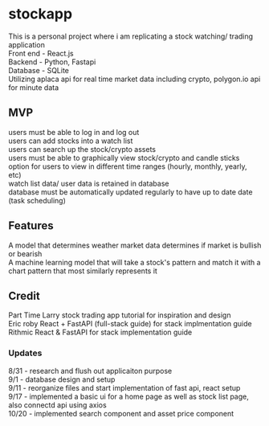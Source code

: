 # stockapp
This is a personal project where i am replicating a stock watching/ trading application <br>
Front end - React.js<br>
Backend - Python, Fastapi <br>
Database - SQLite <br>
Utilizing aplaca api for real time market data including crypto, polygon.io api for minute data <br>
## MVP
users must be able to log in and log out <br>
users can add stocks into a watch list<br>
users can search up the stock/crypto assets<br>
users must be able to graphically view stock/crypto and candle sticks <br>
option for users to view in different time ranges (hourly, monthly, yearly, etc)<br>
watch list data/ user data is retained in database <br>
database must be automatically updated regularly to have up to date date (task scheduling) <br>
## Features
A model that determines weather market data determines if market is bullish or bearish <br>
A machine learning model that will take a stock's pattern and match it with a chart pattern that most similarly represents it <br>
## Credit
Part Time Larry stock trading app tutorial for inspiration and design<br>
Eric roby React + FastAPI (full-stack guide) for stack implmentation guide<br>
Rithmic React & FastAPI for stack implementation guide<br>
### Updates
8/31 - research and flush out applicaiton purpose <br>
9/1 - database design and setup <br>
9/11 - reorganize files and start implementation of fast api, react setup<br>
9/17 - implemented a basic ui for a home page as well as stock list page, also connectd api using axios<br>
10/20 - implemented search component and asset price component<br>

